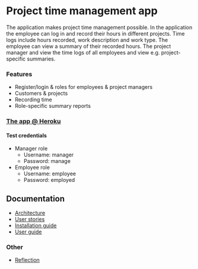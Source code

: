 # Project time management app
The application makes project time management possible. In the application the employee can log in and record their hours in different projects. Time logs include hours recorded, work description and work type. The employee can view a summary of their recorded hours. The project manager and view the time logs of all employees and view e.g. project-specific summaries.

### Features
* Register/login & roles for employees & project managers
* Customers & projects
* Recording time
* Role-specific summary reports

### [The app @ Heroku](https://project-time-mgmt.herokuapp.com/)

#### Test credentials
* Manager role
    - Username: manager
    - Password: manage
* Employee role
  - Username: employee
  - Password: employed

## Documentation
* [Architecture](https://github.com/emmalait/project-time-mgmt/blob/master/documentation/architecture.md)
* [User stories](https://github.com/emmalait/project-time-mgmt/blob/master/documentation/userstories.md)
* [Installation guide](https://github.com/emmalait/project-time-mgmt/blob/master/documentation/guides.md#installation-guide)
* [User guide](https://github.com/emmalait/project-time-mgmt/blob/master/documentation/guides.md#user-guide)

### Other
* [Reflection](https://github.com/emmalait/project-time-mgmt/blob/master/documentation/reflection.md)
